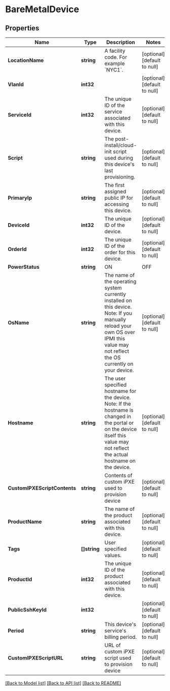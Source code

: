 # BareMetalDevice

## Properties
Name | Type | Description | Notes
------------ | ------------- | ------------- | -------------
**LocationName** | **string** | A facility code. For example &#x60;NYC1&#x60;. | [optional] [default to null]
**VlanId** | **int32** |  | [optional] [default to null]
**ServiceId** | **int32** | The unique ID of the service associated with this device. | [optional] [default to null]
**Script** | **string** | The post-install/cloud-init script used during this device&#39;s last provisioning. | [optional] [default to null]
**PrimaryIp** | **string** | The first assigned public IP for accessing this device. | [optional] [default to null]
**DeviceId** | **int32** | The unique ID of the device. | [optional] [default to null]
**OrderId** | **int32** | The unique ID of the order for this device. | [optional] [default to null]
**PowerStatus** | **string** | ON|OFF | [optional] [default to null]
**OsName** | **string** | The name of the operating system currently installed on this device. Note: If you manually reload your own OS over IPMI this value may not reflect the OS currently on your device. | [optional] [default to null]
**Hostname** | **string** | The user specified hostname for the device. Note: If the hostname is changed in the portal or on the device itself this value may not reflect the actual hostname on the device. | [optional] [default to null]
**CustomIPXEScriptContents** | **string** | Contents of custom iPXE used to provision device | [optional] [default to null]
**ProductName** | **string** | The name of the product associated with this device. | [optional] [default to null]
**Tags** | **[]string** | User specified values. | [optional] [default to null]
**ProductId** | **int32** | The unique ID of the product associated with this device. | [optional] [default to null]
**PublicSshKeyId** | **int32** |  | [optional] [default to null]
**Period** | **string** | This device&#39;s service&#39;s billing period. | [optional] [default to null]
**CustomIPXEScriptURL** | **string** | URL of custom iPXE script used to provision device | [optional] [default to null]

[[Back to Model list]](../README.md#documentation-for-models) [[Back to API list]](../README.md#documentation-for-api-endpoints) [[Back to README]](../README.md)


